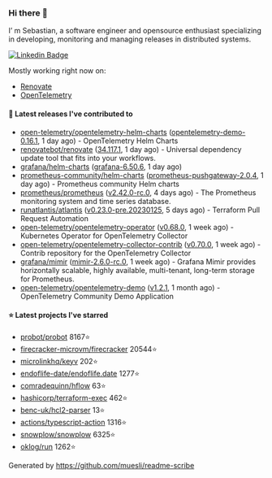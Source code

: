 ### Hi there 👋

I’ m Sebastian, a software engineer and opensource enthusiast specializing in developing, monitoring and managing releases in distributed systems.

[![Linkedin Badge](https://img.shields.io/badge/-LinkedIn-blue?style=flat&logo=Linkedin&logoColor=white&link=https://www.linkedin.com/in/sebastian-poxhofer/)](https://www.linkedin.com/in/sebastian-poxhofer/)

Mostly working right now on:
- [Renovate](https://github.com/renovatebot/renovate)
- [OpenTelemetry](https://github.com/open-telemetry)



#### 🚀 Latest releases I've contributed to

- [open-telemetry/opentelemetry-helm-charts](https://github.com/open-telemetry/opentelemetry-helm-charts) ([opentelemetry-demo-0.16.1](https://github.com/open-telemetry/opentelemetry-helm-charts/releases/tag/opentelemetry-demo-0.16.1), 1 day ago) - OpenTelemetry Helm Charts
- [renovatebot/renovate](https://github.com/renovatebot/renovate) ([34.117.1](https://github.com/renovatebot/renovate/releases/tag/34.117.1), 1 day ago) - Universal dependency update tool that fits into your workflows.
- [grafana/helm-charts](https://github.com/grafana/helm-charts) ([grafana-6.50.6](https://github.com/grafana/helm-charts/releases/tag/grafana-6.50.6), 1 day ago)
- [prometheus-community/helm-charts](https://github.com/prometheus-community/helm-charts) ([prometheus-pushgateway-2.0.4](https://github.com/prometheus-community/helm-charts/releases/tag/prometheus-pushgateway-2.0.4), 1 day ago) - Prometheus community Helm charts
- [prometheus/prometheus](https://github.com/prometheus/prometheus) ([v2.42.0-rc.0](https://github.com/prometheus/prometheus/releases/tag/v2.42.0-rc.0), 4 days ago) - The Prometheus monitoring system and time series database.
- [runatlantis/atlantis](https://github.com/runatlantis/atlantis) ([v0.23.0-pre.20230125](https://github.com/runatlantis/atlantis/releases/tag/v0.23.0-pre.20230125), 5 days ago) - Terraform Pull Request Automation
- [open-telemetry/opentelemetry-operator](https://github.com/open-telemetry/opentelemetry-operator) ([v0.68.0](https://github.com/open-telemetry/opentelemetry-operator/releases/tag/v0.68.0), 1 week ago) - Kubernetes Operator for OpenTelemetry Collector
- [open-telemetry/opentelemetry-collector-contrib](https://github.com/open-telemetry/opentelemetry-collector-contrib) ([v0.70.0](https://github.com/open-telemetry/opentelemetry-collector-contrib/releases/tag/v0.70.0), 1 week ago) - Contrib repository for the OpenTelemetry Collector
- [grafana/mimir](https://github.com/grafana/mimir) ([mimir-2.6.0-rc.0](https://github.com/grafana/mimir/releases/tag/mimir-2.6.0-rc.0), 1 week ago) - Grafana Mimir provides horizontally scalable, highly available, multi-tenant, long-term storage for Prometheus.
- [open-telemetry/opentelemetry-demo](https://github.com/open-telemetry/opentelemetry-demo) ([v1.2.1](https://github.com/open-telemetry/opentelemetry-demo/releases/tag/v1.2.1), 1 month ago) - OpenTelemetry Community Demo Application

#### ⭐ Latest projects I've starred

- [probot/probot](https://github.com/probot/probot) 8167⭐
- [firecracker-microvm/firecracker](https://github.com/firecracker-microvm/firecracker) 20544⭐
- [microlinkhq/keyv](https://github.com/microlinkhq/keyv) 202⭐
- [endoflife-date/endoflife.date](https://github.com/endoflife-date/endoflife.date) 1277⭐
- [comradequinn/hflow](https://github.com/comradequinn/hflow) 63⭐
- [hashicorp/terraform-exec](https://github.com/hashicorp/terraform-exec) 462⭐
- [benc-uk/hcl2-parser](https://github.com/benc-uk/hcl2-parser) 13⭐
- [actions/typescript-action](https://github.com/actions/typescript-action) 1316⭐
- [snowplow/snowplow](https://github.com/snowplow/snowplow) 6325⭐
- [oklog/run](https://github.com/oklog/run) 1262⭐



Generated by https://github.com/muesli/readme-scribe
